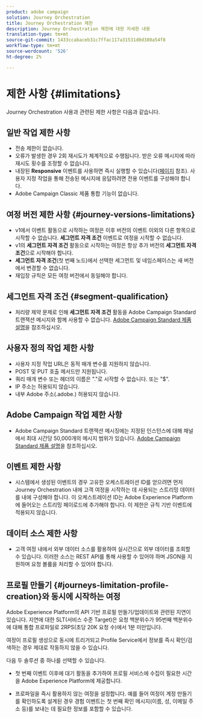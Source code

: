 ```yaml
---
product: adobe campaign
solution: Journey Orchestration
title: Journey Orchestration 제한
description: Journey Orchestration 제한에 대한 자세한 내용
translation-type: tm+mt
source-git-commit: 1433ccabaceb31c7ffac117a31531d0d380a54f8
workflow-type: tm+mt
source-wordcount: '526'
ht-degree: 2%

---
```



# 제한 사항 {#limitations}

Journey Orchestration 사용과 관련된 제한 사항은 다음과 같습니다.

## 일반 작업 제한 사항

* 전송 제한이 없습니다. 
* 오류가 발생한 경우 2회 재시도가 체계적으로 수행됩니다. 받은 오류 메시지에 따라 재시도 횟수를 조정할 수 없습니다. 
* 내장된 **Responsive** 이벤트를 사용하면 즉시 실행할 수 있습니다([페이지](../building-journeys/reaction-events.md) 참조). 사용자 지정 작업을 통해 전송된 메시지에 응답하려면 전용 이벤트를 구성해야 합니다. 
* Adobe Campaign Classic 제품 통합 기능이 없습니다.

## 여정 버전 제한 사항 {#journey-versions-limitations}

* v1에서 이벤트 활동으로 시작하는 여정은 이후 버전의 이벤트 이외의 다른 항목으로 시작할 수 없습니다. **세그먼트 자격 조건** 이벤트로 여정을 시작할 수 없습니다.
* v1의 **세그먼트 자격 조건** 활동으로 시작하는 여정은 항상 추가 버전의 **세그먼트 자격 조건**&#x200B;으로 시작해야 합니다.
* **세그먼트 자격 조건**(첫 번째 노드)에서 선택한 세그먼트 및 네임스페이스는 새 버전에서 변경할 수 없습니다.
* 재입장 규칙은 모든 여정 버전에서 동일해야 합니다.

## 세그먼트 자격 조건 {#segment-qualification}

* 처리량 제약 문제로 인해 **세그먼트 자격 조건** 활동을 Adobe Campaign Standard 트랜잭션 메시지와 함께 사용할 수 없습니다. [Adobe Campaign Standard 제품 설명](https://helpx.adobe.com/kr/legal/product-descriptions/campaign-standard.html)을 참조하십시오. 
 

## 사용자 정의 작업 제한 사항

* 사용자 지정 작업 URL은 동적 매개 변수를 지원하지 않습니다. 
* POST 및 PUT 호출 메서드만 지원됩니다. 
* 쿼리 매개 변수 또는 헤더의 이름은 &quot;.&quot;로 시작할 수 없습니다. 또는 &quot;$&quot;. 
* IP 주소는 허용되지 않습니다. 
* 내부 Adobe 주소(.adobe.) 허용되지 않습니다.
 

## Adobe Campaign 작업 제한 사항

* Adobe Campaign Standard 트랜잭션 메시징에는 지정된 인스턴스에 대해 채널에서 최대 시간당 50,000개의 메시지 범위가 있습니다. [Adobe Campaign Standard 제품 설명](https://helpx.adobe.com/legal/product-descriptions/campaign-standard.html)을 참조하십시오. 
 

## 이벤트 제한 사항

* 시스템에서 생성된 이벤트의 경우 고유한 오케스트레이션 ID를 얻으려면 먼저 Journey Orchestration 내에 고객 여정을 시작하는 데 사용되는 스트리밍 데이터를 내에 구성해야 합니다. 이 오케스트레이션 ID는 Adobe Experience Platform에 들어오는 스트리밍 페이로드에 추가해야 합니다. 이 제한은 규칙 기반 이벤트에 적용되지 않습니다.
 

## 데이터 소스 제한 사항

* 고객 여정 내에서 외부 데이터 소스를 활용하여 실시간으로 외부 데이터를 조회할 수 있습니다. 이러한 소스는 REST API를 통해 사용할 수 있어야 하며 JSON을 지원하며 요청 볼륨을 처리할 수 있어야 합니다.

## 프로필 만들기 {#journeys-limitation-profile-creation}와 동시에 시작하는 여정

Adobe Experience Platform의 API 기반 프로필 만들기/업데이트와 관련된 지연이 있습니다. 지연에 대한 SLT(서비스 수준 Target)은 요청 백분위수가 95번째 백분위수에 대해 통합 프로파일로 2RPS(초당 20K 요청 수)에서 1분 미만입니다.

여정이 프로필 생성으로 동시에 트리거되고 Profile Service에서 정보를 즉시 확인/검색하는 경우 제대로 작동하지 않을 수 있습니다.

다음 두 솔루션 중 하나를 선택할 수 있습니다.

* 첫 번째 이벤트 이후에 대기 활동을 추가하여 프로필 서비스에 수집이 필요한 시간을 Adobe Experience Platform에 제공합니다.

* 프로파일을 즉시 활용하지 않는 여정을 설정합니다. 예를 들어 여정이 계정 만들기를 확인하도록 설계된 경우 경험 이벤트는 첫 번째 확인 메시지(이름, 성, 이메일 주소 등)를 보내는 데 필요한 정보를 포함할 수 있습니다.